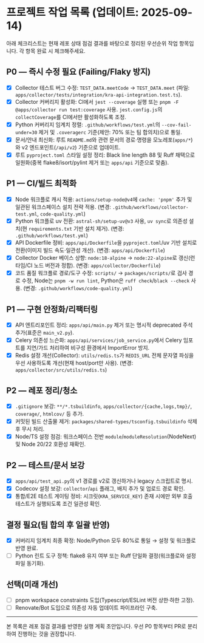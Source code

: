 # 프로젝트 작업 목록 (업데이트: 2025-09-14)

아래 체크리스트는 현재 레포 상태 점검 결과를 바탕으로 정리된 우선순위 작업 항목입니다. 각 항목 완료 시 체크해주세요.

## P0 — 즉시 수정 필요 (Failing/Flaky 방지)
- [x] Collector 테스트 버그 수정: `TEST_DATA.meetCode` → `TEST_DATA.meet` (파일: `apps/collector/tests/integration/kra-api-integration.test.ts`).
- [x] Collector 커버리지 활성화: CI에서 `jest --coverage` 실행 또는 `pnpm -F @apps/collector run test:coverage` 사용. `jest.config.js`의 `collectCoverage`를 CI에서만 활성화하도록 조정.
- [x] Python 커버리지 임계치 정렬: `.github/workflows/test.yml`의 `--cov-fail-under=30` 제거 및 `.coveragerc` 기준(제안: 70% 또는 팀 합의치)으로 통일.
- [x] 문서/안내 최신화: 루트 `README.md`와 관련 문서의 경로·명령을 모노레포(`apps/*`)와 v2 엔드포인트(`/api/v2`) 기준으로 업데이트.
- [x] 루트 `pyproject.toml` 스타일 설정 정리: Black line length 88 및 Ruff 채택으로 일원화(중복 flake8/isort/pylint 제거 또는 `apps/api` 기준으로 맞춤).

## P1 — CI/빌드 최적화
- [x] Node 워크플로 캐시 적용: `actions/setup-node@v4`에 `cache: 'pnpm'` 추가 및 일관된 워크스페이스 설치 전략 적용. (변경: `.github/workflows/collector-test.yml`, `code-quality.yml`)
- [x] Python 워크플로 uv 전환: `astral-sh/setup-uv@v3` 사용, `uv sync`로 의존성 설치(현 `requirements.txt` 기반 설치 제거). (변경: `.github/workflows/test.yml`)
- [x] API Dockerfile 정비: `apps/api/Dockerfile`을 `pyproject.toml`/uv 기반 설치로 전환(이미지 빌드 속도·일관성 개선). (변경: `apps/api/Dockerfile`)
- [x] Collector Docker 베이스 상향: `node:18-alpine` → `node:22-alpine`로 갱신(런타임/CI 노드 버전과 정합). (변경: `apps/collector/Dockerfile`)
- [x] 코드 품질 워크플로 경로/도구 수정: `scripts/` → `packages/scripts/`로 검사 경로 수정, Node는 `pnpm -w run lint`, Python은 `ruff check`/`black --check` 사용. (변경: `.github/workflows/code-quality.yml`)

## P1 — 구현 안정화/리팩터링
- [x] API 엔트리포인트 정리: `apps/api/main.py` 제거 또는 명시적 deprecated 주석 추가(표준은 `main_v2.py`).
- [x] Celery 의존성 느슨화: `apps/api/services/job_service.py`에서 Celery 임포트를 지연/가드 처리하여 비구성 환경에서 ImportError 방지.
- [x] Redis 설정 개선(Collector): `utils/redis.ts`가 `REDIS_URL` 전체 문자열 파싱을 우선 사용하도록 개선(현재 host/port만 사용). (변경: `apps/collector/src/utils/redis.ts`)

## P2 — 레포 정리/청소
- [x] `.gitignore` 보강: `**/*.tsbuildinfo`, `apps/collector/{cache,logs,tmp}/`, `coverage/`, `htmlcov/` 등 추가.
- [x] 커밋된 빌드 산출물 제거: `packages/shared-types/tsconfig.tsbuildinfo` 삭제 후 무시 처리.
- [x] Node/TS 설정 점검: 워크스페이스 전반 `module`/`moduleResolution`(NodeNext) 및 Node 20/22 호환성 재확인.

## P2 — 테스트/문서 보강
- [x] `apps/api/test_api.py`의 v1 경로를 v2로 갱신하거나 legacy 스크립트로 명시.
- [x] Codecov 설정 보강: `collector`/`api` 플래그, 배지 추가 및 업로드 경로 확인.
- [x] 통합/E2E 테스트 게이팅 정비: 시크릿(`KRA_SERVICE_KEY`) 존재 시에만 외부 호출 테스트가 실행되도록 조건 일관성 확인.

## 결정 필요(팀 합의 후 일괄 반영)
- [x] 커버리지 임계치 최종 확정: Node/Python 모두 80%로 통일 → 설정 및 워크플로 반영 완료.
- [ ] Python 린트 도구 정책: flake8 유지 여부 또는 Ruff 단일화 결정(워크플로와 설정 파일 동기화).

## 선택(미래 개선)
- [ ] pnpm workspace constraints 도입(Typescript/ESLint 버전 상한·하한 고정).
- [ ] Renovate/Bot 도입으로 의존성 자동 업데이트 파이프라인 구축.

---
본 목록은 레포 점검 결과를 반영한 실행 계획 초안입니다. 우선 P0 항목부터 PR로 분리하여 진행하는 것을 권장합니다.
